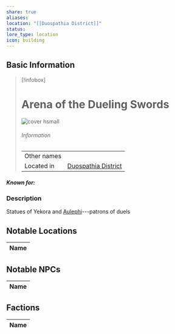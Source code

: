 ```yaml
---
share: true
aliases: 
location: "[[Duospathia District]]"
status: 
lore_type: location
icon: building
---
```

## Basic Information
> [!infobox]
> # Arena of the Dueling Swords
> ![cover hsmall](insertimage.png)
> ###### Information
> |   |  |
> | ---- | ---- |
> | Other names | |
> | Located in | [Duospathia District](../Areas/Duospathia%20District.md)|
##### Known for:
### Description
Statues of Yekora and [Aulephi](../../Deities/New%20Gods/Aulephi.md)---patrons of duels
## Notable Locations
| Name |
| ---- |

## Notable NPCs
| Name |
| ---- |

## Factions
| Name |
| ---- |
